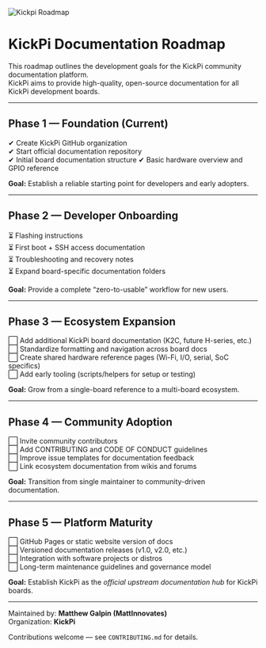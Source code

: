 ![Kickpi Roadmap](https://www.kickpi.com/wp-content/uploads/2024/11/about-us-kickpi.png)

# KickPi Documentation Roadmap

This roadmap outlines the development goals for the KickPi community documentation platform.  
KickPi aims to provide high-quality, open-source documentation for all KickPi development boards.

---

## Phase 1 — Foundation (Current)
✔ Create KickPi GitHub organization  
✔ Start official documentation repository  
✔ Initial board documentation structure 
✔ Basic hardware overview and GPIO reference

**Goal:** Establish a reliable starting point for developers and early adopters.

---

## Phase 2 — Developer Onboarding
⏳ Flashing instructions  
⏳ First boot + SSH access documentation  
⏳ Troubleshooting and recovery notes  
⏳ Expand board-specific documentation folders

**Goal:** Provide a complete “zero-to-usable” workflow for new users.

---

## Phase 3 — Ecosystem Expansion
⬜ Add additional KickPi board documentation (K2C, future H-series, etc.)  
⬜ Standardize formatting and navigation across board docs  
⬜ Create shared hardware reference pages (Wi-Fi, I/O, serial, SoC specifics)  
⬜ Add early tooling (scripts/helpers for setup or testing)

**Goal:** Grow from a single-board reference to a multi-board ecosystem.

---

## Phase 4 — Community Adoption
⬜ Invite community contributors  
⬜ Add CONTRIBUTING and CODE OF CONDUCT guidelines  
⬜ Improve issue templates for documentation feedback  
⬜ Link ecosystem documentation from wikis and forums

**Goal:** Transition from single maintainer to community-driven documentation.

---

## Phase 5 — Platform Maturity
⬜ GitHub Pages or static website version of docs  
⬜ Versioned documentation releases (v1.0, v2.0, etc.)  
⬜ Integration with software projects or distros  
⬜ Long-term maintenance guidelines and governance model

**Goal:** Establish KickPi as the *official upstream documentation hub* for KickPi boards.

---

Maintained by: **Matthew Galpin (MattInnovates)**  
Organization: **KickPi**

Contributions welcome — see `CONTRIBUTING.md` for details.
